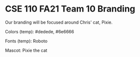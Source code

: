 # CSE 110 FA21 Team 10 Branding

Our branding will be focused around Chris' cat, Pixie. 

Colors (temp): #dedede, #6e6666

Fonts (temp): Roboto

Mascot: Pixie the cat